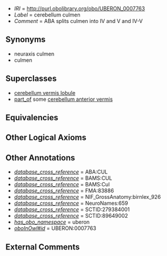  * *IRI* = http://purl.obolibrary.org/obo/UBERON_0007763
 * *Label* = cerebellum culmen
 * *Comment* = ABA splits culmen into IV and V and IV-V

## Synonyms

 * neuraxis culmen
 * culmen

## Superclasses

 * [cerebellum vermis lobule](../../UBERON/70/UBERON_0004070.md)
 * [part_of](../../BFO/50/BFO_0000050.md) some [cerebellum anterior vermis](../../UBERON/41/UBERON_0003941.md)

## Equivalencies


## Other Logical Axioms


## Other Annotations

 * *[database_cross_reference](../../ef/oboInOwl#hasDbXref.md)* = ABA:CUL
 * *[database_cross_reference](../../ef/oboInOwl#hasDbXref.md)* = BAMS:CUL
 * *[database_cross_reference](../../ef/oboInOwl#hasDbXref.md)* = BAMS:Cul
 * *[database_cross_reference](../../ef/oboInOwl#hasDbXref.md)* = FMA:83886
 * *[database_cross_reference](../../ef/oboInOwl#hasDbXref.md)* = NIF_GrossAnatomy:birnlex_926
 * *[database_cross_reference](../../ef/oboInOwl#hasDbXref.md)* = NeuroNames:659
 * *[database_cross_reference](../../ef/oboInOwl#hasDbXref.md)* = SCTID:279384001
 * *[database_cross_reference](../../ef/oboInOwl#hasDbXref.md)* = SCTID:89649002
 * *[has_obo_namespace](../../ce/oboInOwl#hasOBONamespace.md)* = uberon
 * *[oboInOwl#id](../../id/oboInOwl#id.md)* = UBERON:0007763

## External Comments

